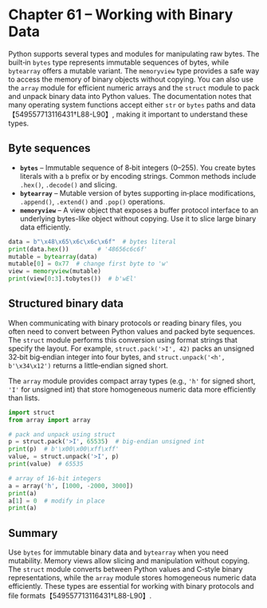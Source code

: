 # Chapter 61 – Working with Binary Data

Python supports several types and modules for manipulating raw bytes.  The built‑in `bytes` type represents immutable sequences of bytes, while `bytearray` offers a mutable variant.  The `memoryview` type provides a safe way to access the memory of binary objects without copying.  You can also use the `array` module for efficient numeric arrays and the `struct` module to pack and unpack binary data into Python values.  The documentation notes that many operating system functions accept either `str` or `bytes` paths and data【549557713116431†L88-L90】, making it important to understand these types.

## Byte sequences

* **`bytes`** – Immutable sequence of 8‑bit integers (0–255).  You create bytes literals with a `b` prefix or by encoding strings.  Common methods include `.hex()`, `.decode()` and slicing.
* **`bytearray`** – Mutable version of bytes supporting in‑place modifications, `.append()`, `.extend()` and `.pop()` operations.
* **`memoryview`** – A view object that exposes a buffer protocol interface to an underlying bytes-like object without copying.  Use it to slice large binary data efficiently.

```python
data = b"\x48\x65\x6c\x6c\x6f"  # bytes literal
print(data.hex())        # '48656c6c6f'
mutable = bytearray(data)
mutable[0] = 0x77  # change first byte to 'w'
view = memoryview(mutable)
print(view[0:3].tobytes())  # b'wEl'
```

## Structured binary data

When communicating with binary protocols or reading binary files, you often need to convert between Python values and packed byte sequences.  The `struct` module performs this conversion using format strings that specify the layout.  For example, `struct.pack('>I', 42)` packs an unsigned 32‑bit big‑endian integer into four bytes, and `struct.unpack('<h', b'\x34\x12')` returns a little‑endian signed short.

The `array` module provides compact array types (e.g., `'h'` for signed short, `'I'` for unsigned int) that store homogeneous numeric data more efficiently than lists.

```python
import struct
from array import array

# pack and unpack using struct
p = struct.pack('>I', 65535)  # big‑endian unsigned int
print(p)  # b'\x00\x00\xff\xff'
value, = struct.unpack('>I', p)
print(value)  # 65535

# array of 16‑bit integers
a = array('h', [1000, -2000, 3000])
print(a)
a[1] = 0  # modify in place
print(a)
```

## Summary

Use `bytes` for immutable binary data and `bytearray` when you need mutability.  Memory views allow slicing and manipulation without copying.  The `struct` module converts between Python values and C‑style binary representations, while the `array` module stores homogeneous numeric data efficiently.  These types are essential for working with binary protocols and file formats【549557713116431†L88-L90】.